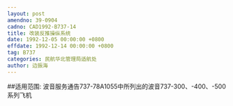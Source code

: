 ```yaml
---
layout: post
amendno: 39-0904
cadno: CAD1992-B737-14
title: 改装反推操纵系统
date: 1992-12-05 00:00:00 +0800
effdate: 1992-12-14 00:00:00 +0800
tag: B737
categories: 民航华北管理局适航处
author: 边振海
---
```


##适用范围:
波音服务通告737-78A1055中所列出的波音737-300、-400、-500系列飞机

